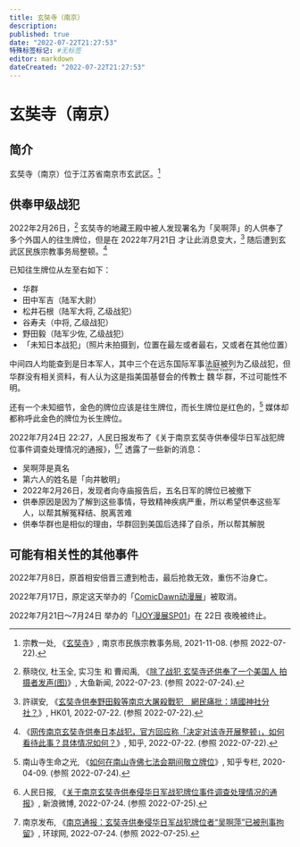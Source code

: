 ```yaml
---
title: 玄奘寺（南京）
description:
published: true
date: "2022-07-22T21:27:53"
特殊标签标记: #无标签
editor: markdown
dateCreated: "2022-07-22T21:27:53"
---
```


# 玄奘寺（南京）

## 简介

玄奘寺（南京）位于江苏省南京市玄武区。[^t20180927_1198625]

[^t20180927_1198625]: 宗教一处, 《[玄奘寺](https://web.archive.org/web/20220722133025/http://mzzjj.nanjing.gov.cn/mzzj/njzjgk/njfj/201809/t20180927_1198625.html)》, 南京市民族宗教事务局, 2021-11-08. (参照 2022-07-22).

## 供奉甲级战犯

2022年2月26日，[^220197] 玄奘寺的地藏王殿中被人发现署名为「吴啊萍」的人供奉了多个外国人的往生牌位，但是在 2022年7月21日 才让此消息变大，[^795222] 随后遭到玄武区民族宗教事务局整顿。[^544667855]

[^220197]: 蔡晓仪, 杜玉全, 实习生 和 曹闳禹, 《[除了战犯 玄奘寺还供奉了一个美国人 拍摄者发声(图)](https://web.archive.org/web/20220724020442/http://dayu.ca/news/220197/)》, 大鱼新闻, 2022-07-23. (参照 2022-07-24).

[^795222]: 許祺安, 《[玄奘寺供奉野田毅等南京大屠殺戰犯　網民痛批：靖國神社分社？](https://web.archive.org/web/20220722075318/https://www.hk01.com/即時中國/795222/玄奘寺供奉野田毅等南京大屠殺戰犯-網民痛批-靖國神社分社)》, HK01, 2022-07-22. (参照 2022-07-22).

[^544667855]: 《[网传南京玄奘寺供奉日本战犯，官方回应称「决定对该寺开展整顿」，如何看待此事？具体情况如何？](https://web.archive.org/web/20220722053312/https://www.zhihu.com/question/544667855)》, 知乎, 2022-07-22. (参照 2022-07-22).

已知往生牌位从左至右如下：

+   华群
+   田中军吉（陆军大尉）
+   松井石根（陆军大将, 乙级战犯）
+   谷寿夫（中将, 乙级战犯）
+   野田毅（陆军少佐, 乙级战犯）
+   「未知日本战犯」（照片未拍摄到，位置在最左或者最右，又或者在其他位置）

中间四人均能查到是日本军人，其中三个在远东国际军事法庭被列为乙级战犯，但华群没有相关资料，有人认为这是指美国基督会的传教士 <ruby>魏华群<rp>(</rp><rt>Minnie Vautrin</rt><rp>)</rp></ruby>，不过可能性不明。

还有一个未知细节，金色的牌位应该是往生牌位，而长生牌位是红色的，[^128018909] 媒体却都称呼此金色的牌位为长生牌位。

[^128018909]: 南山寺生命之光, 《[如何在南山寺佛七法会期间敬立牌位](https://web.archive.org/web/20220724093022/https://zhuanlan.zhihu.com/p/128018909)》, 知乎专栏, 2020-04-09. (参照 2022-07-24).

2022年7月24日 22:27，人民日报发布了《关于南京玄奘寺供奉侵华日军战犯牌位事件调查处理情况的通报》，[^PDDcd][^4sj0Z] 透露了一些新的消息：

[^PDDcd]: 人民日报, 《[关于南京玄奘寺供奉侵华日军战犯牌位事件调查处理情况的通报](https://archive.ph/PDDcd "https://weibo.com/ttarticle/p/show?id=2309404794883843162527")》, 新浪微博, 2022-07-24. (参照 2022-07-25).

[^4sj0Z]: 南京发布, 《[南京通报：玄奘寺供奉侵华日军战犯牌位者“吴啊萍”已被刑事拘留](https://archive.ph/4sj0Z "https://china.huanqiu.com/article/48xWrdyabS0")》, 环球网, 2022-07-24. (参照 2022-07-25).

+   吴啊萍是真名
+   第六人的姓名是「向井敏明」
+   2022年2月26日，发现者向寺庙报告后，五名日军的牌位已被撤下
+   供奉原因是因为了解到这些事情，导致精神疾病严重，所以希望供奉这些军人，以帮其解冤释结、脱离苦难
+   供奉华群也是相似的理由，华群回到美国后选择了自杀，所以帮其解脱

## 可能有相关性的其他事件

2022年7月8日，原首相安倍晋三遭到枪击，最后抢救无效，重伤不治身亡。

2022年7月17日，原定这天举办的「[ComicDawn动漫展][]」被取消。

[ComicDawn动漫展]: /activities/ComicDawn动漫展.md

2022年7月21日～7月24日 举办的「[IJOY漫展SP01][]」在 22日 夜晚被终止。

[IJOY漫展SP01]: /activities/IJOY漫展.md#第八届
